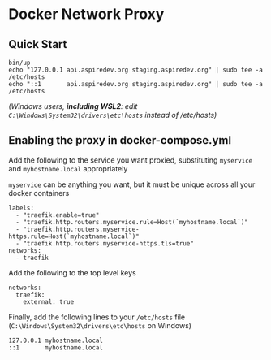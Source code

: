 # Docker Network Proxy

## Quick Start

    bin/up
    echo "127.0.0.1 api.aspiredev.org staging.aspiredev.org" | sudo tee -a /etc/hosts
    echo "::1       api.aspiredev.org staging.aspiredev.org" | sudo tee -a /etc/hosts

_(Windows users, **including WSL2**: edit `C:\Windows\System32\drivers\etc\hosts` instead of /etc/hosts)_

## Enabling the proxy in docker-compose.yml

Add the following to the service you want proxied, substituting `myservice` and `myhostname.local` appropriately

`myservice` can be anything you want, but it must be unique across all your docker containers
    
    labels:
      - "traefik.enable=true"
      - "traefik.http.routers.myservice.rule=Host(`myhostname.local`)"
      - "traefik.http.routers.myservice-https.rule=Host(`myhostname.local`)"
      - "traefik.http.routers.myservice-https.tls=true"
    networks:
      - traefik
            
Add the following to the top level keys

    networks:
      traefik:
        external: true

Finally, add the following lines to your `/etc/hosts` file (`C:\Windows\System32\drivers\etc\hosts` on Windows)

```
127.0.0.1 myhostname.local 
::1       myhostname.local
```

